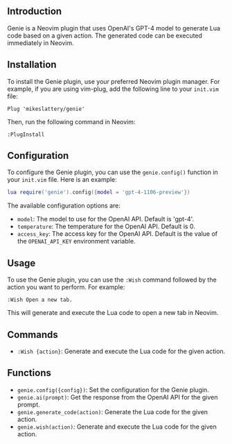 ## Introduction

Genie is a Neovim plugin that uses OpenAI's GPT-4 model to generate Lua code based on a given action. The generated code can be executed immediately in Neovim.

## Installation

To install the Genie plugin, use your preferred Neovim plugin manager. For example, if you are using vim-plug, add the following line to your `init.vim` file:

```vim
Plug 'mikeslattery/genie'
```

Then, run the following command in Neovim:

```vim
:PlugInstall
```

## Configuration

To configure the Genie plugin, you can use the `genie.config()` function in your `init.vim` file. Here is an example:

```lua
lua require('genie').config({model = 'gpt-4-1106-preview'})
```

The available configuration options are:

- `model`: The model to use for the OpenAI API. Default is 'gpt-4'.
- `temperature`: The temperature for the OpenAI API. Default is 0.
- `access_key`: The access key for the OpenAI API. Default is the value of the `OPENAI_API_KEY` environment variable.

## Usage

To use the Genie plugin, you can use the `:Wish` command followed by the action you want to perform. For example:

```vim
:Wish Open a new tab.
```

This will generate and execute the Lua code to open a new tab in Neovim.

## Commands

- `:Wish {action}`: Generate and execute the Lua code for the given action.

## Functions

- `genie.config({config})`: Set the configuration for the Genie plugin.
- `genie.ai(prompt)`: Get the response from the OpenAI API for the given prompt.
- `genie.generate_code(action)`: Generate the Lua code for the given action.
- `genie.wish(action)`: Generate and execute the Lua code for the given action.
